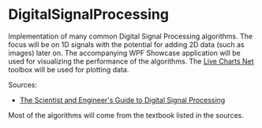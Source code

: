 # DigitalSignalProcessing
Implementation of many common Digital Signal Processing algorithms. The focus will be on 1D signals with the potential for adding 2D data (such as images) later on. The accompanying WPF Showcase application will be used for visualizing the performance of the algorithms. The [Live Charts Net](https://lvcharts.net/) toolbox will be used for plotting data.

Sources:
- [The Scientist and Engineer's Guide to Digital Signal Processing](https://www.analog.com/en/education/education-library/scientist_engineers_guide.html#Foundations)

Most of the algorithms will come from the textbook listed in the sources.
